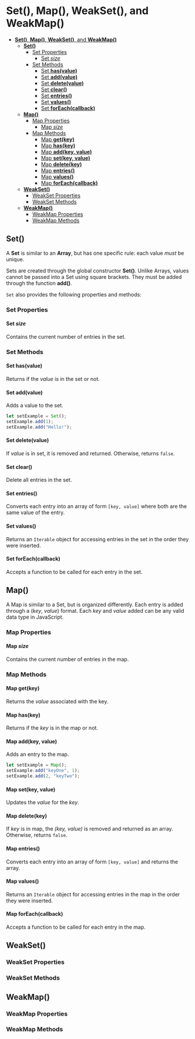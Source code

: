 # **Set()**, **Map()**, **WeakSet()**, and **WeakMap()**

- [**Set()**, **Map()**, **WeakSet()**, and **WeakMap()**](#set-map-weakset-and-weakmap)
  - [**Set()**](#set)
    - [Set Properties](#set-properties)
      - [Set *size*](#set-size)
    - [Set Methods](#set-methods)
      - [Set **has(value)**](#set-hasvalue)
      - [Set **add(value)**](#set-addvalue)
      - [Set **delete(value)**](#set-deletevalue)
      - [Set **clear()**](#set-clear)
      - [Set **entries()**](#set-entries)
      - [Set **values()**](#set-values)
      - [Set **forEach(callback)**](#set-foreachcallback)
  - [**Map()**](#map)
    - [Map Properties](#map-properties)
      - [Map *size*](#map-size)
    - [Map Methods](#map-methods)
      - [Map **get(key)**](#map-getkey)
      - [Map **has(key)**](#map-haskey)
      - [Map **add(key, value)**](#map-addkey-value)
      - [Map **set(key, value)**](#map-setkey-value)
      - [Map **delete(key)**](#map-deletekey)
      - [Map **entries()**](#map-entries)
      - [Map **values()**](#map-values)
      - [Map **forEach(callback)**](#map-foreachcallback)
  - [**WeakSet()**](#weakset)
    - [WeakSet Properties](#weakset-properties)
    - [WeakSet Methods](#weakset-methods)
  - [**WeakMap()**](#weakmap)
    - [WeakMap Properties](#weakmap-properties)
    - [WeakMap Methods](#weakmap-methods)

## **Set()**

A **Set** is similar to an **Array**, but has one specific rule: each value *must* be unique.

Sets are created through the global constructor **Set()**. Unlike Arrays, values cannot be passed into a Set using square brackets. They must be added through the function **add()**.

`Set` also provides the following properties and methods:

### Set Properties

#### Set *size*

Contains the current number of entries in the set.

### Set Methods

#### Set **has(value)**

Returns if the *value* is in the set or not.

#### Set **add(value)**

Adds a value to the set.

```javascript
let setExample = Set();
setExample.add(1);
setExample.add("Hello!");
```

#### Set **delete(value)**

If *value* is in set, it is removed and returned. Otherwise, returns `false`.

#### Set **clear()**

Delete all entries in the set.

#### Set **entries()**

Converts each entry into an array of form `[key, value]` where both are the same value of the entry.

#### Set **values()**

Returns an `Iterable` object for accessing entries in the set in the order they were inserted.

#### Set **forEach(callback)**

Accepts a function to be called for each entry in the set.

## **Map()**

A Map is similar to a Set, but is organized differently. Each entry is added through a (*key*, *value*) format. Each *key* and *value* added can be any valid data type in JavaScript.

### Map Properties

#### Map *size*

Contains the current number of entries in the map.

### Map Methods

#### Map **get(key)**

Returns the *value* associated with the key.

#### Map **has(key)**

Returns if the *key* is in the map or not.

#### Map **add(key, value)**

Adds an entry to the map.

```javascript
let setExample = Map();
setExample.add("keyOne", 1);
setExample.add(2, "keyTwo");
```

#### Map **set(key, value)**

Updates the *value* for the *key*.

#### Map **delete(key)**

If *key* is in map, the *(key, value)* is removed and returned as an array. Otherwise, returns `false`.

#### Map **entries()**

Converts each entry into an array of form `[key, value]` and returns the array.

#### Map **values()**

Returns an `Iterable` object for accessing entries in the map in the order they were inserted.

#### Map **forEach(callback)**

Accepts a function to be called for each entry in the map.

## **WeakSet()**

### WeakSet Properties

### WeakSet Methods

## **WeakMap()**

### WeakMap Properties

### WeakMap Methods
